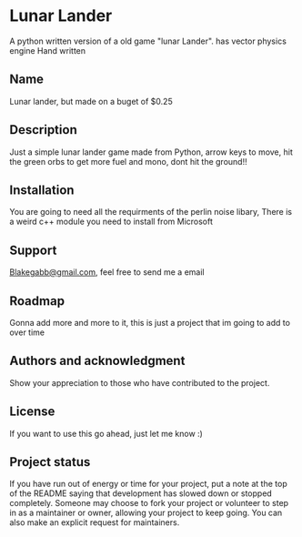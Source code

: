 # Lunar Lander

A python written version of a old game "lunar Lander". has vector physics engine Hand written

## Name
Lunar lander, but made on a buget of $0.25

## Description
Just a simple lunar lander game made from Python, arrow keys to move, hit the green orbs to get more fuel and mono, dont hit the ground!!

## Installation
You are going to need all the requirments of the perlin noise libary, There is a weird c++ module you need to install from Microsoft

## Support
Blakegabb@gmail.com, feel free to send me a email

## Roadmap
Gonna add more and more to it, this is just a project that im going to add to over time


## Authors and acknowledgment
Show your appreciation to those who have contributed to the project.

## License
If you want to use this go ahead, just let me know :)

## Project status
If you have run out of energy or time for your project, put a note at the top of the README saying that development has slowed down or stopped completely. Someone may choose to fork your project or volunteer to step in as a maintainer or owner, allowing your project to keep going. You can also make an explicit request for maintainers.

